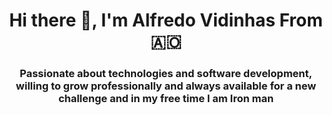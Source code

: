 <h1 align="center">Hi there 👋, I'm Alfredo Vidinhas From 🇦🇴</h1>
<h3 align="center">Passionate about technologies and software development, willing to grow professionally and always available for a new challenge and in my free time I am Iron man</h3>
